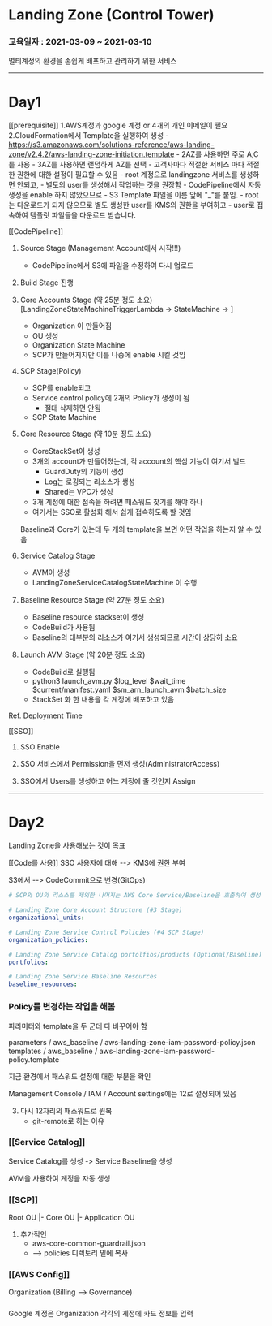 # Landing Zone (Control Tower) 

### 교육일자 : 2021-03-09 ~ 2021-03-10

멀티계정의 환경을 손쉽게 배포하고 관리하기 위한 서비스

---

# Day1

[[prerequisite]]
1.AWS계정과 google 계정 or 4개의 개인 이메일이 필요
2.CloudFormation에서 Template을 실행하여 생성
    - https://s3.amazonaws.com/solutions-reference/aws-landing-zone/v2.4.2/aws-landing-zone-initiation.template
    - 2AZ를 사용하면 주로 A,C를 사용
    - 3AZ를 사용하면 랜덤하게 AZ를 선택
    - 고객사마다 적절한 서비스 마다 적절한 권한에 대한 설정이 필요할 수 있음 
    - root 계정으로 landingzone 서비스를 생성하면 안되고,
    - 별도의 user를 생성해서 작업하는 것을 권장함
    - CodePipeline에서 자동 생성을 enable 하지 않았으므로
    - S3 Template 파일을 이름 앞에 "_"를 붙임.
    - root는 다운로드가 되지 않으므로 별도 생성한 user를 KMS의 권한을 부여하고
    - user로 접속하여 템플릿 파일들을 다운로드 받습니다.


[[CodePipeline]]
1. Source Stage (Management Account에서 시작!!!)
    - CodePipeline에서 S3에 파일을 수정하여 다시 업로드
2. Build Stage 진행

3. Core Accounts Stage (약 25분 정도 소요)
    [LandingZoneStateMachineTriggerLambda -> StateMachine -> ]
    - Organization 이 만들어짐 
    - OU 생성
    - Organization State Machine
    - SCP가 만들어지지만 이를 나중에 enable 시킬 것임

4. SCP Stage(Policy)
    - SCP를 enable되고
    - Service control policy에 2개의 Policy가 생성이 됨
      - 절대 삭제하면 안됨
    - SCP State Machine

5. Core Resource Stage (약 10분 정도 소요)
    - CoreStackSet이 생성
    - 3개의 account가 만들어졌는데, 각 account의 핵심 기능이 여기서 빌드
      - GuardDuty의 기능이 생성
      - Log는 로깅되는 리소스가 생성
      - Shared는 VPC가 생성
    - 3개 계정에 대한 접속을 하려면 패스워드 찾기를 해야 하나
    - 여기서는 SSO로 활성화 해서 쉽게 접속하도록 할 것임

    Baseline과 Core가 있는데 두 개의 template을 보면 어떤 작업을 하는지 알 수 있음

6. Service Catalog Stage
    - AVM이 생성
    - LandingZoneServiceCatalogStateMachine 이 수행

7. Baseline Resource Stage (약 27분 정도 소요)
    - Baseline resource stackset이 생성
    - CodeBuild가 사용됨
    - Baseline의 대부분의 리소스가 여기서 생성되므로 시간이 상당히 소요

8. Launch AVM Stage (약 20분 정도 소요)
    - CodeBuild로 실행됨
    - python3 launch_avm.py $log_level $wait_time $current/manifest.yaml $sm_arn_launch_avm $batch_size
    - StackSet 화 한 내용을 각 계정에 배포하고 있음

Ref. Deployment Time

[[SSO]]

1. SSO Enable

2. SSO 서비스에서 Permission을 먼저 생성(AdministratorAccess)

3. SSO에서 Users를 생성하고 어느 계정에 줄 것인지 Assign

--- 

# Day2 
Landing Zone을 사용해보는 것이 목표

[[Code를 사용]]
SSO 사용자에 대해
--> KMS에 권한 부여


S3에서 --> CodeCommit으로 변경(GitOps)


```yaml
# SCP와 OU의 리소스를 제외한 나머지는 AWS Core Service/Baseline을 호출하여 생성

# Landing Zone Core Account Structure (#3 Stage)
organizational_units:

# Landing Zone Service Control Policies (#4 SCP Stage)
organization_policies:

# Landing Zone Service Catalog portolfios/products (Optional/Baseline) (# Service Catalog에 밀어넣을 Portfolio를 생성)
portfolios:

# Landing Zone Service Baseline Resources
baseline_resources:
```

### Policy를 변경하는 작업을 해봄
파라미터와 template을 두 군데 다 바꾸어야 함

parameters / aws_baseline / aws-landing-zone-iam-password-policy.json
templates / aws_baseline / aws-landing-zone-iam-password-policy.template

지금 환경에서 패스워드 설정에 대한 부분을 확인

Management Console / IAM / Account settings에는 12로 설정되어 있음


3. 다시 12자리의 패스워드로 원복
    - git-remote로 하는 이유



### [[Service Catalog]]

Service Catalog를 생성 -> Service Baseline을 생성

AVM을 사용하여 계정을 자동 생성

### [[SCP]]

Root OU
    |- Core OU
    |- Application OU


1. 추가적인 
    - aws-core-common-guardrail.json
    - --> policies 디렉토리 밑에 복사


### [[AWS Config]]

Organization (Billing --> Governance)


### 

Google 계정은 Organization 각각의 계정에 카드 정보를 입력

